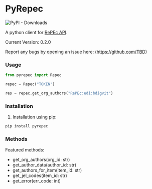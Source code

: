 # PyRepec

![PyPI - Downloads](https://img.shields.io/pypi/dm/pyrepec)


A python client for [RePEc API](https://ideas.repec.org/api.html).

Current Version: 0.2.0

Report any bugs by opening an issue here: (https://github.com/TBD)


### Usage

```python
from pyrepec import Repec

repec = Repec("TOKEN")

res = repec.get_org_authors("RePEc:edi:bdigvit")
```


### Installation

1. Installation using pip:

```bash
pip install pyrepec
```


### Methods

Featured methods:

- get_org_authors(org_id: str)
- get_author_data(author_id: str)
- get_authors_for_item(item_id: str)
- get_jel_codes(item_id: str)
- get_error(err_code: int)